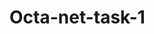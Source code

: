 # Octa-net-task-1
<!DOCTYPE html>
<html>
<head>
    <title>Audi Car-Themed Website</title>
    <style>
*{
    margin: 0; 
    padding:0;
} 
html{
    scroll-behavior: smooth;
}
.logo{ 
width:20%; 
display: flex; 
justify-content: center; 
align-items: center;

} 
.logo img{
    width: 33%;

}

.navbar{ 
           display: flex;
           align-items: center;
           justify-content: center;
           position: sticky;
           top: 0;
           cursor: pointer;
       }
        /* Define styles for columns */
        .column {
            width: 33.33%;
            float: left;
            padding: 10px;
            box-sizing: border-box;
        }

        /* Clear floats after columns */
        .row:after {
            content: "";
            display: table;
            clear: both;
        }

        /* Style for header and footer */
        .header, .footer {
            background-color: #7a9ca2;
            color: rgb(92, 52, 98);
            padding: 10px;
            text-align: center;
        }

        /* Style for main content section */
        .content {
            padding: 20px;
        }
        
        /* Style for Audi car items */
        .audi-car-item {
            border: 1px solid #ccc;
            padding: 10px;
            margin: 10px;
            text-align: center;
            background-color: #a6c391;
        }
        
        /* Style for car images */
        .car-image {
            max-width: 100%;
            height: auto;
        }

    </style>
</head>
<body>
    <div class="header">
        <h1>Audi Car-Themed Website</h1>
    </div>
    
    <nav class="navbar background">
        <ul class="nav-list">
              <div class="logo"><img src="background.avif" alt="logo" srcset=""></div>
              <li><a href="#contact">CONTACT US</a></li>  
          </ul>
          <div class="rightnav">
              <input type="text" name="search" id="search">
              <button class="btn btn-sm">search</button>
          </div>
      </nav>

    <div class="row">
        <div class="column">
            <h2>New Arrivals</h2>
            <div class="audi-car-item">
                <h3>Audi A3</h3>
                <img class="car-image" src="audi_a3.jpg" alt="Audi A3">
                <p>The Audi A3 - A perfect blend of style and performance.</p>
            </div>
            <div class="audi-car-item">
                <h3>Audi Q5</h3>
                <img class="car-image" src="Audi-Q5.webp" alt="Audi Q5">
                <p>The Audi Q5 - Luxury SUV with cutting-edge features.</p>
            </div>
        </div>
        <div class="column">
            <h2>Popular Models</h2>
            <div class="audi-car-item">
                <h3>Audi A6</h3>
                <img class="car-image" src="Audi-A6.jpg" alt="Audi A6">
                <p>The Audi A6 - Elegance, performance, and technology combined.</p>
            </div>
            <div class="audi-car-item">
                <h3>Audi Q7</h3>
                <img class="car-image" src="audi Q7.jpg" alt="Audi Q7">
                <p>The Audi Q7 - Uncompromising luxury and versatility.</p>
            </div>
        </div>
        <div class="column">
            <h2>Featured Cars</h2>
            <div class="audi-car-item">
                <h3>Audi RS5</h3>
                <img class="car-image" src="audi rs5.webp" alt="Audi RS5">
                <p>The Audi RS5 - High-performance sports coupe.</p>
            </div>
            <div class="audi-car-item">
                <h3>Audi e-tron</h3>
                <img class="car-image" src="audi e tron GT.jpg" alt="Audi e-tron">
                <p>The Audi e-tron - All-electric SUV, a new era of mobility.</p>
            </div>
        </div>
    </div>

    <div class="content">
        <h2>About Audi</h2>
        <p>Experience the world of Audi, where luxury, innovation, and performance converge to create a driving experience like no other.</p>
    </div>

    <div class="footer">
        <p>&copy; 2023 Audi Car-Themed Website. All rights reserved.</p>
    </div>
</body>
</html>

